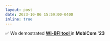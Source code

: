 ```yaml
---
layout: post
date: 2023-10-06 15:59:00-0400
inline: true
---
```


:white_check_mark:  We demostrated <strong>  <a class="news-title" href="https://github.com/kfoysalhaque/Wi-BFI">Wi-BFI tool </a>  </strong> in <strong> MobiCom '23 </strong>


